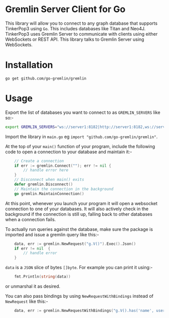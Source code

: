 # Gremlin Server Client for Go

This library will allow you to connect to any graph database that supports TinkerPop3 using `Go`. This includes databases like Titan and Neo4J. TinkerPop3 uses Gremlin Server to communicate with clients using either WebSockets or REST API. This library talks to Gremlin Server using WebSockets.


Installation
==========
```
go get github.com/go-gremlin/gremlin
```

Usage
======
Export the list of databases you want to connect to as `GREMLIN_SERVERS` like so:-
```bash
export GREMLIN_SERVERS="ws://server1:8182|http://server1:8182,ws://server2:8182|http://server2:8182"
```

Import the library in `main.go` eg `import "github.com/go-gremlin/gremlin"`.

At the top of your `main()` function of your program, include the following code to open a connection to your database and maintain it:-
```go
	// Create a connection
	if err := gremlin.Connect(""); err != nil {
		// handle error here
	}
	// Disconnect when main() exits
	defer gremlin.Disconnect()
	// Maintain the connection in the background
	go gremlin.MaintainConnection()
```
At this point, whenever you launch your program it will open a websocket connection to one of your databases. It will also actively check in the background if the connection is still up, falling back to other databases when a connection fails.

To actually run queries against the database, make sure the package is imported and issue a gremlin query like this:-
```go
	data, err := gremlin.NewRequest("g.V()").Exec().Json()
	if err != nil  {
		// handle error
	}
```
`data` is a `JSON` slice of bytes `[]byte`. For example you can print it using:-
```go
	fmt.Println(string(data))
```
or unmarshal it as desired.

You can also pass bindings by using `NewRequestWithBindings` instead of `NewRequest` like this:-
```go
	data, err := gremlin.NewRequestWithBindings("g.V().has('name', userName).valueMap()", gremlin.Bindings{"userName": "john"}).Exec().Json()
```
